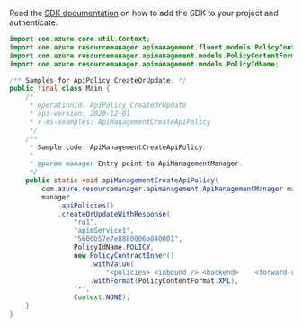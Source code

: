 Read the [SDK documentation](https://github.com/Azure/azure-sdk-for-java/blob/azure-resourcemanager-apimanagement_1.0.0-beta.2/sdk/apimanagement/azure-resourcemanager-apimanagement/README.md) on how to add the SDK to your project and authenticate.

```java
import com.azure.core.util.Context;
import com.azure.resourcemanager.apimanagement.fluent.models.PolicyContractInner;
import com.azure.resourcemanager.apimanagement.models.PolicyContentFormat;
import com.azure.resourcemanager.apimanagement.models.PolicyIdName;

/** Samples for ApiPolicy CreateOrUpdate. */
public final class Main {
    /*
     * operationId: ApiPolicy_CreateOrUpdate
     * api-version: 2020-12-01
     * x-ms-examples: ApiManagementCreateApiPolicy
     */
    /**
     * Sample code: ApiManagementCreateApiPolicy.
     *
     * @param manager Entry point to ApiManagementManager.
     */
    public static void apiManagementCreateApiPolicy(
        com.azure.resourcemanager.apimanagement.ApiManagementManager manager) {
        manager
            .apiPolicies()
            .createOrUpdateWithResponse(
                "rg1",
                "apimService1",
                "5600b57e7e8880006a040001",
                PolicyIdName.POLICY,
                new PolicyContractInner()
                    .withValue(
                        "<policies> <inbound /> <backend>    <forward-request />  </backend>  <outbound /></policies>")
                    .withFormat(PolicyContentFormat.XML),
                "*",
                Context.NONE);
    }
}
```
